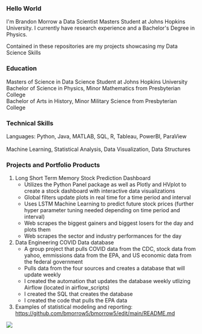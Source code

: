 ### Hello World 

I'm Brandon Morrow a Data Scientist Masters Student at Johns Hopkins University. I currently have research experience and a Bachelor's Degree in Physics. <br>

Contained in these repositories are my projects showcasing my Data Science Skills

### Education
Masters of Science in Data Science Student at Johns Hopkins University <br>
Bachelor of Science in Physics, Minor Mathematics from Presbyterian College <br>
Bachelor of Arts in History, Minor Military Science from Presbyterian College

### Technical Skills
Languages: Python, Java, MATLAB, SQL, R, Tableau, PowerBI, ParaView <br> <br>
Machine Learning, Statistical Analysis, Data Visualization, Data Structures

### Projects and Portfolio Products
1. Long Short Term Memory Stock Prediction Dashboard 
   - Utilizes the Python Panel package as well as Plotly and HVplot to create a stock dashboard with interactive data visualizations
   - Global filters update plots in real time for a time period and interval
   - Uses LSTM Machine Learning to predict future stock prices (further hyper parameter tuning needed depending on time period and interval)
   - Web scrapes the biggest gainers and biggest losers for the day and plots them
   - Web scrapes the sector and industry performances for the day
2. Data Engineering COVID Data database
   - A group project that pulls COVID data from the CDC, stock data from yahoo, emmissions data from the EPA, and US economic data from the federal government
   - Pulls data from the four sources and creates a database that will update weekly
   - I created the automation that updates the database weekly utlizing Airflow (located in airflow_scripts)
   - I created the SQL that creates the database
   - I created the code that pulls the EPA data
3. Examples of statistical modeling and reporting: https://github.com/bmorrow5/bmorrow5/edit/main/README.md
   
<img src="https://github-readme-stats.vercel.app/api/top-langs/?username=bmorrow5&theme=dark"/>

